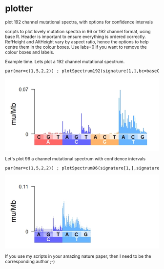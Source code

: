 # plotter
plot 192 channel mutational spectra, with options for confidence intervals

scripts to plot lovely mutation spectra in 96 or 192 channel format, using base R. Header is important to ensure everything is ordered correctly. RefHeight and AltHeight vary by aspect ratio, hence the options to help centre them in the colour boxes. Use labs=0 if you want to remove the colour boxes and labels.

Example time. Lets plot a 192 channel mutational spectrum.
<pre>
par(mar=c(1,5,2,2)) ; plotSpectrum192(signature[1,],bc=baseCol,labs = 1,yUpperBound = 0.07, yLowerBound = 0,labScale = 1,ylab="mu/Mb",RefHeight=-1.1,AltHeight=-2.15)
</pre>

![alt text](https://github.com/CraigJAnderson/plotter/blob/main/example_192_spectra.jpeg)

Let's plot 96 a channel mutational spectrum with confidence intervals 
<pre>par(mar=c(1,5,2,2)) ; plotSpectrum96(signature[1,],signature_error_bars[1,],bc=baseCol,labs = 1,yUpperBound = 0.11, yLowerBound = 0,labScale = 1,ylab="mu/Mb",RefHeight=-1.1,AltHeight=-1.9) </pre>
![alt text](https://github.com/CraigJAnderson/plotter/blob/main/example_96_spectra.jpeg)

If you use my scripts in your amazing nature paper, then I need to be the corresponding author ;-)

